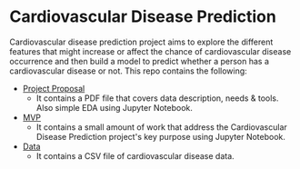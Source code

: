 # Cardiovascular Disease Prediction
Cardiovascular disease prediction project aims to explore the different features that might increase or affect the chance of cardiovascular disease occurrence and then build a model to predict whether a person has a cardiovascular disease or not. This repo contains the following: 
  * [Project Proposal](https://github.com/ShahdOmarAljabarti/Data_Science_Bootcamp/tree/main/Project_Proposal) 
    * It contains a PDF file that covers data description, needs & tools. Also simple EDA using Jupyter Notebook.
  * [MVP](https://github.com/ShahdOmarAljabarti/Data_Science_Bootcamp/tree/main/MVP)
    * It contains a small amount of work that address the Cardiovascular Disease Prediction project's key purpose using Jupyter Notebook. 
  * [Data](https://github.com/ShahdOmarAljabarti/Data_Science_Bootcamp/tree/main/Data)
    * It contains a CSV file of cardiovascular disease data.
